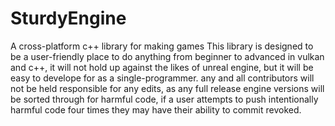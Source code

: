 # SturdyEngine
A cross-platform c++ library for making games
This library is designed to be a user-friendly place to do anything from beginner to advanced in vulkan and c++, it will not hold up against the likes of unreal engine, but it will be easy to develope for as a single-programmer.
any and all contributors will not be held responsible for any edits, as any full release engine versions will be sorted through for harmful code, if a user attempts to push intentionally harmful code four times they may have their ability to commit revoked.
